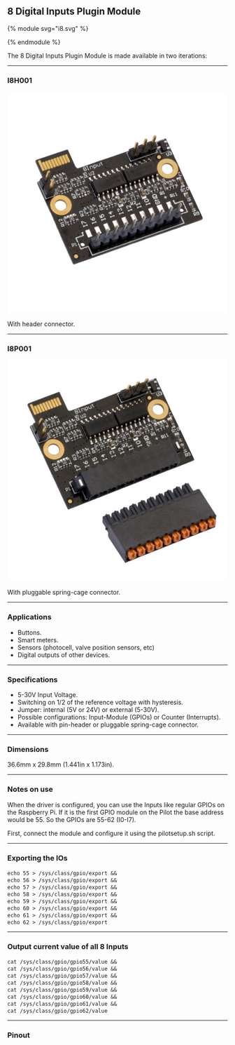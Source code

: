 ## 8 Digital Inputs Plugin Module

{% module svg="i8.svg" %}
<script>
var pin_default_desc = 'Input Pins '
var pins = {
    "1": {title: 'Power (+)', direction: {default: 'in', v5: 'out', v24: 'out'}, description: {
        default: 'The maximum input voltage is set by the voltage you supply to this pin. In this jumper configuration, you need to supply bewtween 5 and 30V to this pin.',
        v5: 'In this jumper configuration, the internal 5V rail is used as a reference. <div class="alert alert-danger hints-alert">Do not connect this pin to a power source when using this jumper configuration, magic smoke could escape!</div>',
        v24: 'In this jumper configuration, the internal 24V rail is used a a reference. <div class="alert alert-info hints-alert">You need a Pilot Mainboard with internal 24V supply. The default version does not support this.</div>'
    }},
    "2": {title: 'GND (-)', direction: '', description: {
        default: 'Ground Pin. Connect this pin to the ground pin of your system.'
    }},
    "3": {title:  'Input 1', direction: { default: 'in' }, description: {default:  pin_default_desc} },
    "4": {title:  'Input 2', direction: { default: 'in' }, description: {default:  pin_default_desc} },
    "5": {title:  'Input 3', direction: { default: 'in' }, description: {default:  pin_default_desc} },
    "6": {title:  'Input 4', direction: { default: 'in' }, description: {default:  pin_default_desc} },
    "7": {title:  'Input 5', direction: { default: 'in' }, description: {default:  pin_default_desc} },
    "8": {title:  'Input 6', direction: { default: 'in' }, description: {default:  pin_default_desc} },
    "9": {title:  'Input 7', direction: { default: 'in' }, description: {default:  pin_default_desc} },
    "10": {title: 'Input 8', direction: { default: 'in' }, description: {default: pin_default_desc} }
};

var selectedconfiggroup = null
var configurations = {
                external: {
                    title: 'External Power',
                    default: { title: '5-30V', shortdesc: 'External Power Mode', settings: [] },
                },
                internal: {
                    title: 'Internal Power',
                    v5: { title: '5V',  shortdesc: 'Internal 5V Power Mode', settings: ['2']},
                    v24: { title: '24V', shortdesc: 'Internal 24V Power Mode', settings: ['1','3']}
                }
            }
</script>
{% endmodule %}

The 8 Digital Inputs Plugin Module is made available in two iterations:

---

### I8H001

![alt text](/images/8_Digital_Inputs/I8H001.png "8 Digital Inputs module with header connector")

With header connector.

---

### I8P001

![alt text](/images/8_Digital_Inputs/I8P001.png "8 Digital Inputs module with pluggable spring-cage connector")

With pluggable spring-cage connector.

---


### Applications

* Buttons.
* Smart meters.
* Sensors (photocell, valve position sensors, etc)
* Digital outputs of other devices.

---


### Specifications

* 5-30V Input Voltage.
* Switching on 1/2 of the reference voltage with hysteresis.
* Jumper: internal (5V or 24V) or external (5-30V).
* Possible configurations: Input-Module (GPIOs) or Counter (Interrupts).
* Available with pin-header or pluggable spring-cage connector.

---


### Dimensions

36.6mm x 29.8mm (1.441in x 1.173in).


---


### Notes on use

When the driver is configured, you can use the Inputs like regular GPIOs on the Raspberry Pi. If it is the first GPIO module on the Pilot the base address would be 55. So the GPIOs are 55-62 (I0-I7).

First, connect the module and configure it using the pilotsetup.sh script.

---


### Exporting the IOs

    echo 55 > /sys/class/gpio/export && 
	echo 56 > /sys/class/gpio/export && 
	echo 57 > /sys/class/gpio/export && 
	echo 58 > /sys/class/gpio/export && 
	echo 59 > /sys/class/gpio/export && 
	echo 60 > /sys/class/gpio/export && 
	echo 61 > /sys/class/gpio/export && 
	echo 62 > /sys/class/gpio/export


---


### Output current value of all 8 Inputs

    cat /sys/class/gpio/gpio55/value && 
	cat /sys/class/gpio/gpio56/value && 
	cat /sys/class/gpio/gpio57/value && 
	cat /sys/class/gpio/gpio58/value && 
	cat /sys/class/gpio/gpio59/value && 
	cat /sys/class/gpio/gpio60/value && 
	cat /sys/class/gpio/gpio61/value && 
	cat /sys/class/gpio/gpio62/value


---


### Pinout